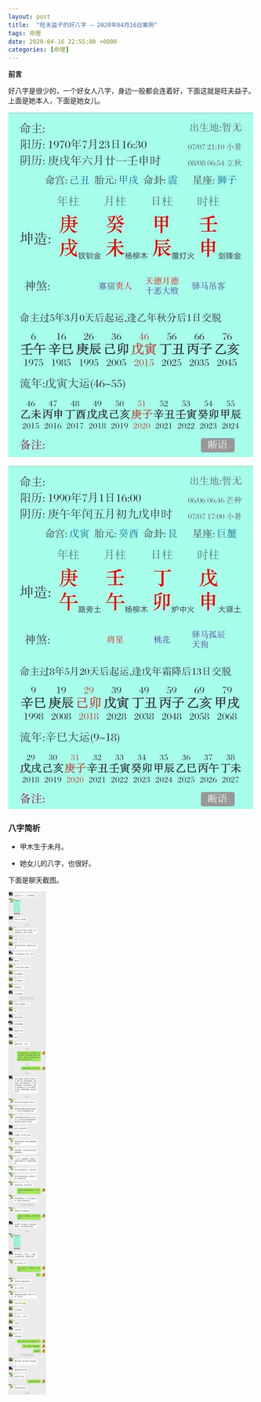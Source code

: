 ```yaml
---
layout: post
title:  "旺夫益子的好八字 — 2020年04月16日案例"
tags: 命理
date: 2020-04-16 22:55:00 +0800
categories: [命理] 
---
```


**前言**

好八字是很少的，一个好女人八字，身边一般都会连着好，下面这就是旺夫益子。上面是她本人，下面是她女儿。

![01](/img/2020-04-16-bazi-gengxu-gengwu/bz1970.jpg)

![02](/img/2020-04-16-bazi-gengxu-gengwu/bz1990.jpg)

### 八字简析

- 甲木生于未月。

- 她女儿的八字，也很好。

下面是聊天截图。

![00](/img/2020-04-16-bazi-gengxu-gengwu/bz.jpg)
